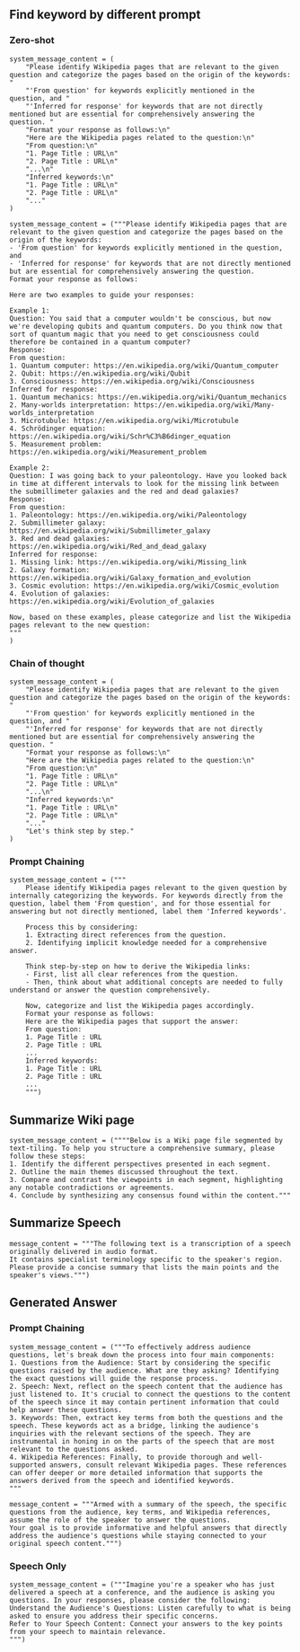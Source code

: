 ## Find keyword by different prompt
### Zero-shot   
    system_message_content = (
        "Please identify Wikipedia pages that are relevant to the given question and categorize the pages based on the origin of the keywords: "
        "'From question' for keywords explicitly mentioned in the question, and "
        "'Inferred for response' for keywords that are not directly mentioned but are essential for comprehensively answering the question. "
        "Format your response as follows:\n"
        "Here are the Wikipedia pages related to the question:\n"
        "From question:\n"
        "1. Page Title : URL\n"
        "2. Page Title : URL\n"
        "...\n"
        "Inferred keywords:\n"
        "1. Page Title : URL\n"
        "2. Page Title : URL\n"
        "..."
    )

    system_message_content = ("""Please identify Wikipedia pages that are relevant to the given question and categorize the pages based on the origin of the keywords:
    - 'From question' for keywords explicitly mentioned in the question, and
    - 'Inferred for response' for keywords that are not directly mentioned but are essential for comprehensively answering the question.
    Format your response as follows:

    Here are two examples to guide your responses:

    Example 1:
    Question: You said that a computer wouldn't be conscious, but now we're developing qubits and quantum computers. Do you think now that sort of quantum magic that you need to get consciousness could therefore be contained in a quantum computer?
    Response:
    From question:
    1. Quantum computer: https://en.wikipedia.org/wiki/Quantum_computer
    2. Qubit: https://en.wikipedia.org/wiki/Qubit
    3. Consciousness: https://en.wikipedia.org/wiki/Consciousness
    Inferred for response:
    1. Quantum mechanics: https://en.wikipedia.org/wiki/Quantum_mechanics
    2. Many-worlds interpretation: https://en.wikipedia.org/wiki/Many-worlds_interpretation
    3. Microtubule: https://en.wikipedia.org/wiki/Microtubule
    4. Schrödinger equation: https://en.wikipedia.org/wiki/Schr%C3%B6dinger_equation
    5. Measurement problem: https://en.wikipedia.org/wiki/Measurement_problem
    
    Example 2:
    Question: I was going back to your paleontology. Have you looked back in time at different intervals to look for the missing link between the submillimeter galaxies and the red and dead galaxies?
    Response:
    From question:
    1. Paleontology: https://en.wikipedia.org/wiki/Paleontology
    2. Submillimeter galaxy: https://en.wikipedia.org/wiki/Submillimeter_galaxy
    3. Red and dead galaxies: https://en.wikipedia.org/wiki/Red_and_dead_galaxy
    Inferred for response:
    1. Missing link: https://en.wikipedia.org/wiki/Missing_link
    2. Galaxy formation: https://en.wikipedia.org/wiki/Galaxy_formation_and_evolution
    3. Cosmic evolution: https://en.wikipedia.org/wiki/Cosmic_evolution
    4. Evolution of galaxies: https://en.wikipedia.org/wiki/Evolution_of_galaxies

    Now, based on these examples, please categorize and list the Wikipedia pages relevant to the new question:
    """
    )
### Chain of thought  
    system_message_content = (
        "Please identify Wikipedia pages that are relevant to the given question and categorize the pages based on the origin of the keywords: "
        "'From question' for keywords explicitly mentioned in the question, and "
        "'Inferred for response' for keywords that are not directly mentioned but are essential for comprehensively answering the question. "
        "Format your response as follows:\n"
        "Here are the Wikipedia pages related to the question:\n"
        "From question:\n"
        "1. Page Title : URL\n"
        "2. Page Title : URL\n"
        "...\n"
        "Inferred keywords:\n"
        "1. Page Title : URL\n"
        "2. Page Title : URL\n"
        "..."
        "Let's think step by step."
    )
### Prompt Chaining  
    system_message_content = ("""
        Please identify Wikipedia pages relevant to the given question by internally categorizing the keywords. For keywords directly from the question, label them 'From question', and for those essential for answering but not directly mentioned, label them 'Inferred keywords'.

        Process this by considering:
        1. Extracting direct references from the question.
        2. Identifying implicit knowledge needed for a comprehensive answer.

        Think step-by-step on how to derive the Wikipedia links:
        - First, list all clear references from the question.
        - Then, think about what additional concepts are needed to fully understand or answer the question comprehensively.

        Now, categorize and list the Wikipedia pages accordingly.
        Format your response as follows:
        Here are the Wikipedia pages that support the answer:
        From question:
        1. Page Title : URL
        2. Page Title : URL
        ...
        Inferred keywords:
        1. Page Title : URL
        2. Page Title : URL
        ...
        """)
## Summarize Wiki page  
    system_message_content = (""""Below is a Wiki page file segmented by text-tiling. To help you structure a comprehensive summary, please follow these steps:
    1. Identify the different perspectives presented in each segment.
    2. Outline the main themes discussed throughout the text.
    3. Compare and contrast the viewpoints in each segment, highlighting any notable contradictions or agreements.
    4. Conclude by synthesizing any consensus found within the content."""  
## Summarize Speech
    message_content = """The following text is a transcription of a speech originally delivered in audio format. 
    It contains specialist terminology specific to the speaker's region. 
    Please provide a concise summary that lists the main points and the speaker's views.""")

## Generated Answer
### Prompt Chaining  

    system_message_content = ("""To effectively address audience questions, let's break down the process into four main components:
    1. Questions from the Audience: Start by considering the specific questions raised by the audience. What are they asking? Identifying the exact questions will guide the response process.
    2. Speech: Next, reflect on the speech content that the audience has just listened to. It's crucial to connect the questions to the content of the speech since it may contain pertinent information that could help answer these questions.
    3. Keywords: Then, extract key terms from both the questions and the speech. These keywords act as a bridge, linking the audience's inquiries with the relevant sections of the speech. They are instrumental in honing in on the parts of the speech that are most relevant to the questions asked.
    4. Wikipedia References: Finally, to provide thorough and well-supported answers, consult relevant Wikipedia pages. These references can offer deeper or more detailed information that supports the answers derived from the speech and identified keywords.
    """
    
    message_content = """Armed with a summary of the speech, the specific questions from the audience, key terms, and Wikipedia references, assume the role of the speaker to answer the questions. 
    Your goal is to provide informative and helpful answers that directly address the audience's questions while staying connected to your original speech content.""")

### Speech Only  
    system_message_content = ("""Imagine you're a speaker who has just delivered a speech at a conference, and the audience is asking you questions. In your responses, please consider the following:
    Understand the Audience's Questions: Listen carefully to what is being asked to ensure you address their specific concerns.
    Refer to Your Speech Content: Connect your answers to the key points from your speech to maintain relevance.
    """)
